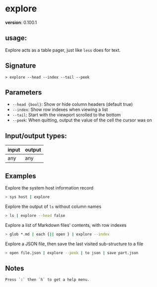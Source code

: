 # explore

**version**: 0.100.1

## **usage**:

Explore acts as a table pager, just like `less` does for text.

## Signature

`> explore --head --index --tail --peek`

## Parameters

- `--head {bool}`: Show or hide column headers (default true)
- `--index`: Show row indexes when viewing a list
- `--tail`: Start with the viewport scrolled to the bottom
- `--peek`: When quitting, output the value of the cell the cursor was on

## Input/output types:

| input | output |
| ----- | ------ |
| any   | any    |

## Examples

Explore the system host information record

```bash
> sys host | explore
```

Explore the output of `ls` without column names

```bash
> ls | explore --head false
```

Explore a list of Markdown files' contents, with row indexes

```bash
> glob *.md | each {|| open } | explore --index
```

Explore a JSON file, then save the last visited sub-structure to a file

```bash
> open file.json | explore --peek | to json | save part.json
```

## Notes

```text
Press `:` then `h` to get a help menu.
```
